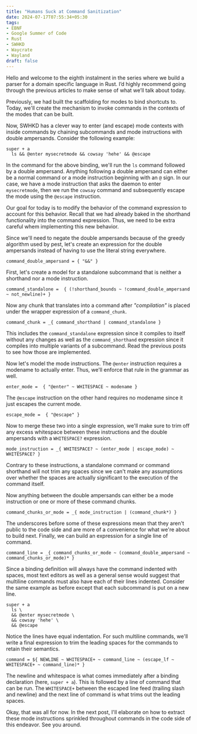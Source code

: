 ```yaml
---
title: "Humans Suck at Command Sanitization"
date: 2024-07-17T07:55:34+05:30
tags:
- EBNF
- Google Summer of Code
- Rust
- SWHKD
- Waycrate
- Wayland
draft: false
---
```


Hello and welcome to the eighth instalment in the series where we build a parser
for a domain specific language in Rust. I’d highly recommend going through the
previous articles to make sense of what we’ll talk about today.

Previously, we had built the scaffolding for modes to bind shortcuts to. Today,
we'll create the mechanism to invoke commands in the contexts of the modes that
can be built.

Now, SWHKD has a clever way to enter (and escape) mode contexts with inside commands
by chaining subcommands and mode instructions with double ampersands. Consider the following example:

```
super + a
  ls && @enter mysecretmode && cowsay 'hehe' && @escape
```

In the command for the above binding, we'll run the `ls` command followed by a double ampersand.
Anything following a double ampersand can either be a normal command or a mode instruction beginning
with an `@` sign. In our case, we have a mode instruction that asks the daemon to enter `mysecretmode`,
then we run the `cowsay` command and subsequently escape the mode using the `@escape` instruction.

Our goal for today is to modify the behavior of the command expression to account for this behavior.
Recall that we had already baked in the shorthand functionality into the command expression. Thus,
we need to be extra careful whem implementing this new behavior.

Since we'll need to negate the double ampersands because of the greedy algorithm used by pest, let's create
an expression for the double ampersands instead of having to use the literal string everywhere.

```
command_double_ampersand = { "&&" }
```

First, let's create a model for a standalone subcommand that is neither a shorthand nor a mode instruction.

```
command_standalone =  { (!shorthand_bounds ~ !command_double_ampersand ~ not_newline)+ }
```

Now any chunk that translates into a command after _"compilation"_ is placed under the wrapper expression of
a `command_chunk`.

```
command_chunk = _{ command_shorthand | command_standalone }
```

This includes the `command_standalone` expression since it compiles to itself without any
changes as well as the `command_shorthand` expression since it compiles into multiple variants of a subcommand.
Read the previous posts to see how those are implemented.

Now let's model the mode instructions. The `@enter` instruction requires a modename to actually enter. Thus, we'll
enforce that rule in the grammar as well.

```
enter_mode =  { "@enter" ~ WHITESPACE ~ modename }
```

The `@escape` instruction on the other hand requires no modename since it just escapes the current mode.

```
escape_mode =  { "@escape" }
```

Now to merge these two into a single expression, we'll make sure to trim off any excess whitespace between these
instructions and the double ampersands with a `WHITESPACE?` expression.

```
mode_instruction = _{ WHITESPACE? ~ (enter_mode | escape_mode) ~ WHITESPACE? }
```

Contrary to these instructions, a standalone command or command shorthand will not trim any spaces since we can't
make any assumptions over whether the spaces are actually significant to the execution of the command itself.

Now anything between the double ampersands can either be a mode instruction or one or more of these command chunks.

```
command_chunks_or_mode = _{ mode_instruction | (command_chunk*) }
```

The underscores before some of these expressions mean that they aren't public to the code side and are more of a
convenience for what we're about to build next. Finally, we can build an expression for a single line of command.

```
command_line = _{ command_chunks_or_mode ~ (command_double_ampersand ~ command_chunks_or_mode)* }
```

Since a binding definition will always have the command indented with spaces, most text editors as well as a general
sense would suggest that multiline commands must also have each of their lines indented. Consider the same example
as before except that each subcommand is put on a new line.

```
super + a
  ls \
  && @enter mysecretmode \
  && cowsay 'hehe' \
  && @escape
```

Notice the lines have equal indentation. For such multiline commands, we'll write a final expression to trim the
leading spaces for the commands to retain their semantics.

```
command = ${ NEWLINE ~ WHITESPACE+ ~ command_line ~ (escape_lf ~ WHITESPACE+ ~ command_line)* }
```

The newline and whitespace is what comes immediately after a binding declaration (here, `super + a`). This is followed by a
line of command that can be run. The `WHITESPACE+` between the escaped line feed (trailing slash and newline) and the next
line of command is what trims out the leading spaces.

Okay, that was all for now. In the next post, I'll elaborate on how to extract these mode instructions sprinkled throughout
commands in the code side of this endeavor. See you around.
